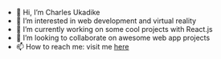 - 👋 Hi, I’m Charles Ukadike
- 👀 I’m interested in web development and virtual reality
- 🌱 I’m currently working on some cool projects with React.js
- 💞️ I’m looking to collaborate on awesome web app projects
- 📫 How to reach me: visit me <a href="https://www.linkedin.com/in/charles-ukadike-17104847/">here</a>

<!---
CharlesXstorm/CharlesXstorm is a ✨ special ✨ repository because its `README.md` (this file) appears on your GitHub profile.
You can click the Preview link to take a look at your changes.
--->
